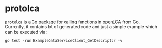 # protolca
`protolca` is a Go package for calling functions in openLCA from Go. Currently,
it contains lot of generated code and just a simple example which can be
executed via:

```
go test -run ExampleDataServiceClient_GetDescriptor -v
```
